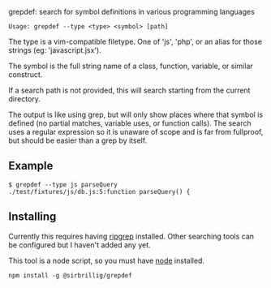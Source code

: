 grepdef: search for symbol definitions in various programming languages

```
Usage: grepdef --type <type> <symbol> [path]
```

The type is a vim-compatible filetype. One of 'js', 'php', or an alias for those strings (eg: 'javascript.jsx').

The symbol is the full string name of a class, function, variable, or similar construct.

If a search path is not provided, this will search starting from the current directory.

The output is like using grep, but will only show places where that symbol is defined (no partial matches, variable uses, or function calls). The search uses a regular expression so it is unaware of scope and is far from fullproof, but should be easier than a grep by itself.

## Example

```
$ grepdef --type js parseQuery
./test/fixtures/js/db.js:5:function parseQuery() {
```

## Installing

Currently this requires having [ripgrep](https://github.com/BurntSushi/ripgrep) installed. Other searching tools can be configured but I haven't added any yet.

This tool is a node script, so you must have [node](https://nodejs.org/en/) installed.

```
npm install -g @sirbrillig/grepdef
```
